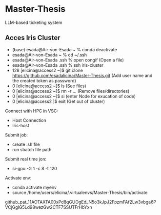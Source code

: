# Master-Thesis
LLM-based ticketing system 

## Acces Iris Cluster

- (base) esada@Air-von-Esada ~ % conda deactivate
- esada@Air-von-Esada ~ % cd ~/.ssh
- esada@Air-von-Esada .ssh % open congif (Open a file)
- esada@Air-von-Esada .ssh % ssh iris-cluster
- 128 [elicina@access2 ~]$ git clone https://github.com/esadalicina/Master-Thesis.git
  (Add user name and the created token as password)
- 0 [elicina@access2 ~]$ ls (See files)
- 0 [elicina@access2 ~]$ rm -r ... (Remove files/directories)
- 0 [elicina@access2 ~]$ si (enter Node for exucation of code)
- 0 [elicina@access2 ]$ exit (Get out of cluster)


Connect with HPC in VSC:
- Host Connection
- Iris-host


Submit job:
- create .sh file 
- run sbatch file path

Submit real time jon:
- si-gpu -G 1 -c 8 -t 120


Activate env:
- conda activate myenv
- source /home/users/elicina/.virtualenvs/Master-Thesis/bin/activate


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

